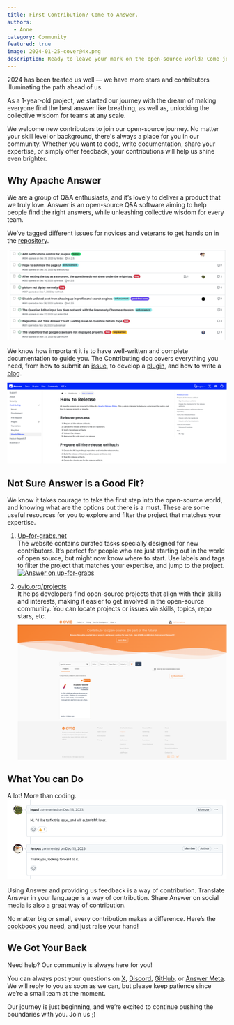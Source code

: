 ```yaml
---
title: First Contribution? Come to Answer.
authors:
  - Anne
category: Community
featured: true
image: 2024-01-25-cover@4x.png
description: Ready to leave your mark on the open-source world? Come join the welcoming Apache Answer community!
---
```


2024 has been treated us well — we have more stars and contributors illuminating the path ahead of us.

As a 1-year-old project, we started our journey with the dream of making everyone find the best answer like breathing, as well as, unlocking the collective wisdom for teams at any scale.

We welcome new contributors to join our open-source journey. No matter your skill level or background, there's always a place for you in our community. Whether you want to code, write documentation, share your expertise, or simply offer feedback, your contributions will help us shine even brighter.

## Why Apache Answer

We are a group of Q&A enthusiasts, and it’s lovely to deliver a product that we truly love. Answer is an open-source Q&A software aiming to help people find the right answers, while unleashing collective wisdom for every team.

We’ve tagged different issues for novices and veterans to get hands on in the [repository](https://github.com/apache/incubator-answer/issues).

[![Issues](GitHub%20Screenshot.jpeg)](https://github.com/apache/incubator-answer/issues)

We know how important it is to have well-written and complete documentation to guide you. The Contributing doc covers everything you need, from how to submit an [issue](https://answer.apache.org/community/issues), to develop a [plugin](https://answer.apache.org/community/plugins), and how to write a [blog](https://answer.apache.org/community/blog-post).

![Answer Docs](Docs%20Screenshot.png)

## Not Sure Answer is a Good Fit?

We know it takes courage to take the first step into the open-source world, and knowing what are the options out there is a must. These are some useful resources for you to explore and filter the project that matches your expertise.

1. [Up-for-grabs.net](https://up-for-grabs.net/#/filters?names=49)\
   The website contains curated tasks specially designed for new contributors. It’s perfect for people who are just starting out in the world of open source, but might now know where to start. Use labels and tags to filter the project that matches your expertise, and jump to the project.
   [![Answer on up-for-grabs](up-for-grabs.png)](https://up-for-grabs.net/#/filters?names=49)

2. [ovio.org/projects](https://ovio.org/projects?searchText=apache+answer\&primaryOrder=SEARCH_RELEVANCE)\
   It helps developers find open-source projects that align with their skills and interests, making it easier to get involved in the open-source community. You can locate projects or issues via skills, topics, repo stars, etc.
   [![Answer on Ovio](Ovio.png)](https://ovio.org/project/apache/incubator-answer)

## What You can Do

A lot! More than coding.
![Discussion in GitHub](Discussion.png)

Using Answer and providing us feedback is a way of contribution.
Translate Answer in your language is a way of contribution.
Share Answer on social media is also a great way of contribution.

No matter big or small, every contribution makes a difference. Here’s the [cookbook](https://answer.apache.org/community/contributing) you need, and just raise your hand!

## We Got Your Back

Need help? Our community is always here for you!

You can always post your questions on [X](https://twitter.com/answerdev), [Discord](https://discord.gg/a6PZZbfnFx), [GitHub](https://github.com/apache/incubator-answer), or [Answer Meta](https://meta.answer.dev/). We will reply to you as soon as we can, but please keep patience since we’re a small team at the moment.

Our journey is just beginning, and we’re excited to continue pushing the boundaries with you. Join us ;)
